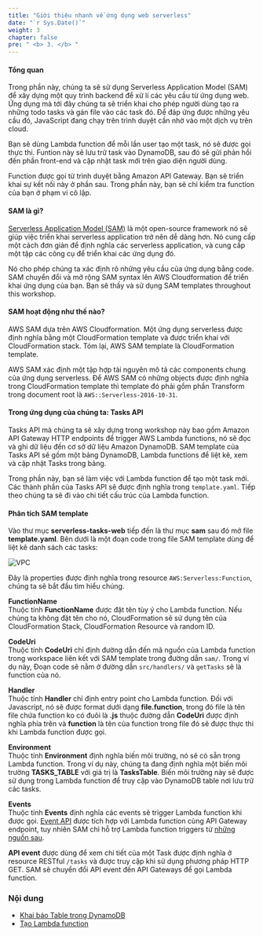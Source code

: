 ```yaml
---
title: "Giới thiệu nhanh về ứng dụng web serverless"
date: "`r Sys.Date()`"
weight: 3
chapter: false
pre: " <b> 3. </b> "
---
```


#### Tổng quan

Trong phần này, chúng ta sẽ sử dụng Serverless Application Model (SAM) để xây dựng một quy trình backend để xử lí các yêu cầu từ ứng dụng web. Ứng dụng mà tới đây chúng ta sẽ triển khai cho phép người dùng tạo ra những todo tasks và gán file vào các task đó. Để đáp ứng được những yêu cầu đó, JavaScript đang chạy trên trình duyệt cần nhờ vào một dịch vụ trên cloud.

Bạn sẽ dùng Lambda function để mỗi lần user tạo một task, nó sẽ được gọi thực thi. Funtion này sẽ lưu trữ task vào DynamoDB, sau đó sẽ gửi phản hồi đến phần front-end và cập nhật task mới trên giao diện người dùng.

Function được gọi từ trình duyệt bằng Amazon API Gateway. Bạn sẽ triển khai sự kết nối này ở phần sau. Trong phần này, bạn sẽ chỉ kiểm tra function của bạn ở phạm vi cô lập.

#### SAM là gì?

[Serverless Application Model (SAM)](https://aws.amazon.com/serverless/sam/) là một open-source framework nó sẽ giúp việc triển khai serverless application trở nên dễ dàng hơn. Nó cung cấp một cách đơn giản để định nghĩa các serverless application, và cung cấp một tập các công cụ để triển khai các ứng dụng đó.

Nó cho phép chúng ta xác định rõ những yêu cầu của ứng dụng bằng code. SAM chuyển đổi và mở rộng SAM syntax lên AWS Cloudformation để triển khai ứng dụng của bạn. Bạn sẽ thấy và sử dụng SAM templates throughout this workshop.

#### SAM hoạt động như thế nào?

AWS SAM dựa trên AWS Cloudformation. Một ứng dụng serverless được định nghĩa bằng một CloudFormation template và được triển khai với CloudFormation stack. Tóm lại, AWS SAM template là CloudFormation template.

AWS SAM xác định một tập hợp tài nguyên mô tả các components chung của ứng dụng serverless. Để AWS SAM có những objects được định nghĩa trong CloudFormation template thì template đó phải gồm phần Transform trong document root là `AWS::Serverless-2016-10-31`.

#### Trong ứng dụng của chúng ta: Tasks API

Tasks API mà chúng ta sẽ xây dựng trong workshop này bao gồm Amazon API Gateway HTTP endpoints để trigger AWS Lambda functions, nó sẽ đọc và ghi dữ liệu đến cơ sở dữ liệu Amazon DynamoDB. SAM template của Tasks API sẽ gồm một bảng DynamoDB, Lambda functions để liệt kê, xem và cập nhật Tasks trong bảng.

Trong phần này, bạn sẽ làm việc với Lambda function để tạo một task mới. Các thành phần của Tasks API sẽ được định nghĩa trong `template.yaml`. Tiếp theo chúng ta sẽ đi vào chi tiết cấu trúc của Lambda function.

#### Phân tích SAM template

Vào thư mục **serverless-tasks-web** tiếp đến là thư mục **sam** sau đó mở file **template.yaml**. Bên dưới là một đoạn code trong file SAM template dùng để liệt kê danh sách các tasks:

![VPC](/images/3.serverlessbackend/3-1.png)

Đây là properties được định nghĩa trong resource `AWS:Serverless:Function`, chúng ta sẽ bắt đầu tìm hiểu chúng.

**FunctionName**\
Thuộc tính **FunctionName** được đặt tên tùy ý cho Lambda function. Nếu chúng ta không đặt tên cho nó, CloudFormation sẽ sử dụng tên của CloudFormation Stack, CloudFormation Resource và random ID.

**CodeUri**\
Thuộc tính **CodeUri** chỉ định đường dẫn đến mã nguồn của Lambda function trong workspace liên kết với SAM template trong đường dẫn `sam/`. Trong ví dụ này, Đoạn code sẽ nằm ở đường dẫn `src/handlers/` và `getTasks` sẽ là function của nó.

**Handler**\
Thuộc tính **Handler** chỉ định entry point cho Lambda function. Đối với Javascript, nó sẽ được format dưới dạng **file.function**, trong đó file là tên file chứa function ko có đuôi là **.js** thuộc đường dẫn **CodeUri** được định nghĩa phía trên và **function** là tên của function trong file đó sẽ được thực thi khi Lambda function được gọi.

**Environment**\
Thuộc tính **Environment** định nghĩa biến môi trường, nó sẽ có sẵn trong Lambda function. Trong ví dụ này, chúng ta đang định nghĩa một biến môi trường **TASKS_TABLE** với giá trị là **TasksTable**. Biến môi trường này sẽ được sử dụng trong Lambda function để truy cập vào DynamoDB table nơi lưu trữ các tasks.

**Events**\
Thuộc tính **Events** định nghĩa các events sẽ trigger Lambda function khi được gọi. [Event API](https://github.com/aws/serverless-application-model/blob/master/versions/2016-10-31.md#api) được tích hợp với Lambda function cùng API Gateway endpoint, tuy nhiên SAM chỉ hỗ trợ Lambda function triggers từ [những nguồn sau](https://github.com/aws/serverless-application-model/blob/master/versions/2016-10-31.md#event-source-types).

**API event** được dùng để xem chi tiết của một Task được định nghĩa ở resource RESTful `/tasks` và được truy cập khi sử dụng phương pháp HTTP GET. SAM sẽ chuyển đổi API event đến API Gateways để gọi Lambda function.

### Nội dung

- [Khai báo Table trong DynamoDB](3.1-dynamodb/)
- [Tạo Lambda function](3.2-lambdafunction/)
